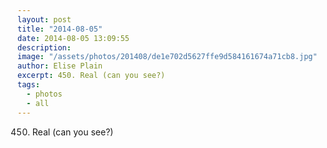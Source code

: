 ```yaml
---
layout: post
title: "2014-08-05"
date: 2014-08-05 13:09:55
description: 
image: "/assets/photos/201408/de1e702d5627ffe9d584161674a71cb8.jpg"
author: Elise Plain
excerpt: 450. Real (can you see?)
tags: 
  - photos
  - all
---
```


450. Real (can you see?)
<p></p>
